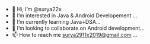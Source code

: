 - 👋 Hi, I’m @surya22x
- 👀 I’m interested in Java & Android Developement ...
- 🌱 I’m currently learning  Java+DSA...
- 💞️ I’m looking to collaborate on Android development...
- 📫 How to reach me surya2911x2019@gmail.com ...

<!---
surya22x/surya22x is a ✨ special ✨ repository because its `README.md` (this file) appears on your GitHub profile.
You can click the Preview link to take a look at your changes.
--->
